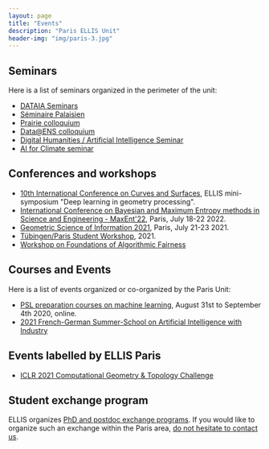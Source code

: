 ```yaml
---
layout: page
title: "Events"
description: "Paris ELLIS Unit"
header-img: "img/paris-3.jpg"
---
```


Seminars
---

Here is a list of seminars organized in the perimeter of the unit:
- [DATAIA Seminars](http://dataia.eu/en/trainings/dataia-seminars)
- [Séminaire Palaisien](https://palaisien.herokuapp.com)
- [Prairie colloquium](https://prairie-institute.fr/colloquium-prairie/)
- [Data@ENS colloquium](https://data-ens.github.io/seminar/)
- [Digital Humanities / Artificial Intelligence Seminar](https://dhai-seminar.github.io/)
- [AI for Climate seminar](https://ai4climate.lip6.fr/list-of-the-seminars/)

Conferences and workshops
---

- [10th International Conference on Curves and Surfaces](https://cs2022.sciencesconf.org/), ELLIS mini-symposium "Deep learning in geometry processing".
- [International Conference on Bayesian and Maximum Entropy methods in Science and Engineering - MaxEnt'22](https://maxent22.see.asso.fr/), Paris, July 18-22 2022.
- [Geometric Science of Information 2021](https://www.see.asso.fr/en/GSI2021), Paris, July 21-23 2021.
- [Tübingen/Paris Student Workshop](), 2021.  
- [Workshop on Foundations of Algorithmic Fairness](https://sites.google.com/view/faf-workshop)

Courses and Events
---

Here is a list of events organized or co-organized by the Paris Unit:

- [PSL preparation courses on machine learning](https://data-psl.github.io/preparatory-week/), August 31st to September 4th 2020, online.
- [2021 French-German Summer-School on Artificial Intelligence with Industry](https://ingenuity.siemens.com/events/french-german-summerschool-on-artificial-intelligence-with-industry-2021/)


Events labelled by ELLIS Paris
---

- [ICLR 2021 Computational Geometry & Topology Challenge](events-2021-ICLR-challenge)

Student exchange program
---

ELLIS organizes [PhD and postdoc exchange programs](https://ellis.eu/phd-postdoc). If you would like to organize such an exchange within the Paris area, [do not hesitate to contact us](mailto:gabriel.peyre@ens.fr).
